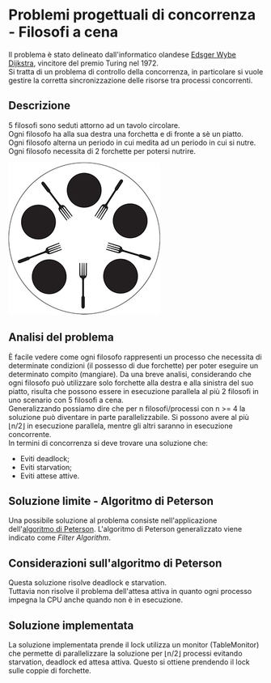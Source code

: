 # Problemi progettuali di concorrenza - Filosofi a cena

Il problema è stato delineato dall'informatico olandese
[Edsger Wybe Dijkstra](https://it.wikipedia.org/wiki/Edsger_Dijkstra),
 vincitore del premio Turing nel 1972.  
Si tratta di un problema di controllo della concorrenza, in particolare
si vuole gestire la corretta sincronizzazione delle risorse tra
processi concorrenti.

## Descrizione

5 filosofi sono seduti attorno ad un tavolo circolare.  
Ogni filosofo ha alla sua destra una forchetta e di fronte a sè un piatto.  
Ogni filosofo alterna un periodo in cui medita ad un periodo in cui si nutre.  
Ogni filosofo necessita di 2 forchette per potersi nutrire.  

![alt text](./img/filosofi.jpg "Rappresentazione del problema dei filosofi a cena")


## Analisi del problema

È facile vedere come ogni filosofo rappresenti un processo
che necessita di determinate condizioni (il possesso di due forchette)
per poter eseguire un determinato compito (mangiare).
Da una breve analisi, considerando che ogni filosofo può utilizzare
solo forchette alla destra e alla sinistra del suo piatto, risulta
che possono essere in esecuzione parallela al più 2 filosofi in uno scenario con 5 filosofi a cena.  
Generalizzando possiamo dire che per n filosofi/processi con n >= 4 la soluzione può diventare in parte parallelizzabile. Si possono avere al più
⌊n/2⌋ in esecuzione parallela, mentre gli altri saranno in esecuzione concorrente.  
In termini di concorrenza si deve trovare una soluzione che:
* Eviti deadlock;
* Eviti starvation;
* Eviti attese attive.

## Soluzione limite - Algoritmo di Peterson

Una possibile soluzione al problema consiste nell'applicazione
dell'[algoritmo di Peterson](https://it.wikipedia.org/wiki/Algoritmo_di_Peterson).
L'algoritmo di Peterson generalizzato viene indicato come *Filter Algorithm*.

## Considerazioni sull'algoritmo di Peterson

Questa soluzione risolve deadlock e starvation.  
Tuttavia non risolve il problema dell'attesa attiva in quanto
ogni processo impegna la CPU anche quando non è in esecuzione.

## Soluzione implementata

La soluzione implementata prende il lock utilizza un monitor (TableMonitor) che permette di parallelizzare la soluzione per ⌊n/2⌋ processi evitando starvation, deadlock ed attesa attiva.
Questo si ottiene prendendo il lock sulle coppie di forchette.
